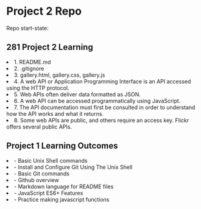 # Project 2 Repo

Repo start-state:

<h2> 281 Project 2 Learning </h2>
<li> 1. README.md </li>
<li> 2. .gitignore </li>
<li> 3. gallery.html, gallery.css, gallery.js </li>
<li>4. A web API or Application Programming Interface is an API
accessed using the HTTP protocol. </li>
<li>5. Web APIs often deliver data formatted as JSON.</li>
<li>6. A web API can be accessed programmatically using JavaScript.</li>
<li>7. The API documentation must first be consulted in order to
understand how the API works and what it returns.
<li>8. Some web APIs are public, and others require an access key.
Flickr offers several public APIs.
<h2> Project 1 Learning Outcomes </h2>
<li>- Basic Unix Shell commands
<li>- Install and Configure Git Using The Unix Shell
<li>- Basic Git commands
<li>- Github overview
<li>- Markdown language for README files
<li>- JavaScript ES6+ Features
<li>- Practice making javascript functions
